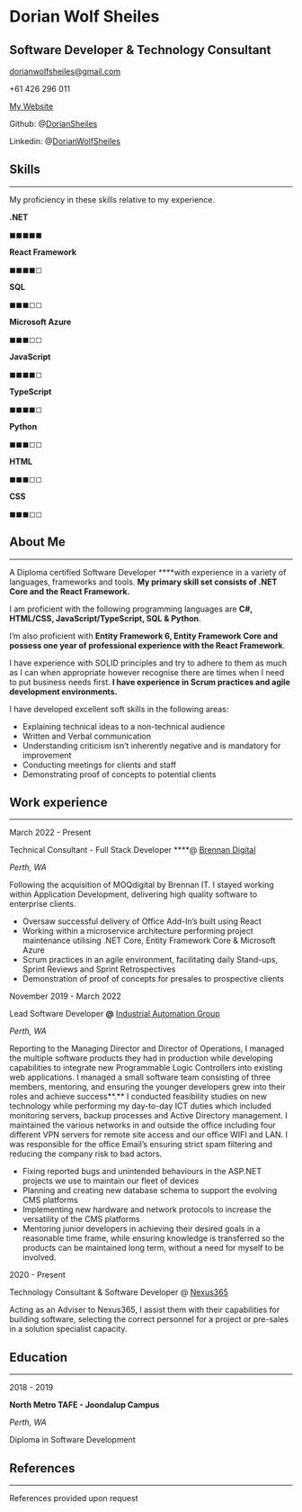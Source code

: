 # Dorian Wolf Sheiles

## Software Developer & Technology Consultant

dorianwolfsheiles@gmail.com

+61 426 296 011

[My Website](http://softwaresamurai.net)

Github: @[DorianSheiles](https://github.com/DorianSheiles)

Linkedin: @[DorianWolfSheiles](https://www.linkedin.com/in/DorianWolfSheiles/)

## Skills

---

My proficiency in these skills relative to my experience.

**.NET**

◼◼◼◼◼

**React Framework**

◼◼◼◼◻

**SQL**

◼◼◼◻◻

**Microsoft Azure**

◼◼◼◻◻

**JavaScript**

◼◼◼◼◻

**TypeScript**

◼◼◼◼◻

**Python**

◼◼◼◻◻

**HTML**

◼◼◼◻◻

**CSS**

◼◼◼◻◻

## About Me

---

A Diploma certified Software Developer  ****with experience in a variety of languages, frameworks and tools. **My primary skill set consists of .NET Core and the React Framework.**

I am proficient with the following programming languages are **C#, HTML/CSS, JavaScript/TypeScript, SQL & Python**. 

I’m also proficient with **Entity Framework 6, Entity Framework Core and possess one year of professional experience with the React Framework**. 

I have experience with SOLID principles and try to adhere to them as much as I can when appropriate however recognise there are times when I need to put business needs first.  **I have experience in Scrum practices and agile development environments.** 

I have developed excellent soft skills in the following areas: 

- Explaining technical ideas to a non-technical audience
- Written and Verbal communication
- Understanding criticism isn’t inherently negative and is mandatory for improvement
- Conducting meetings for clients and staff
- Demonstrating proof of concepts to potential clients

## Work experience

---

March 2022 - Present

Technical Consultant - Full Stack Developer ****@ [Brennan Digital](https://www.brennanit.com.au/)

*Perth, WA*

Following the acquisition of MOQdigital by Brennan IT. I stayed working within Application Development, delivering high quality software to enterprise clients. 

- Oversaw successful delivery of Office Add-In’s built using React
- Working within a microservice architecture performing project maintenance utilising .NET Core, Entity Framework Core & Microsoft Azure
- Scrum practices in an agile environment, facilitating daily Stand-ups,  Sprint Reviews and Sprint Retrospectives
- Demonstration of proof of concepts for presales to prospective clients

November 2019 - March 2022

Lead Software Developer **@** [Industrial Automation Group](https://ia-group.com.au/)

*Perth, WA*

Reporting to the Managing Director and Director of Operations, I managed the multiple software products they had in production while developing capabilities to integrate new Programmable Logic Controllers into existing web applications. I managed a small software team consisting of three members, mentoring, and ensuring the younger developers grew into their roles and achieve success**.** I conducted feasibility studies on new technology while performing my day-to-day ICT duties which included monitoring servers, backup processes and Active Directory management. I maintained the various networks in and outside the office including four different VPN servers for remote site access and our office WIFI and LAN. I was responsible for the office Email’s ensuring strict spam filtering and reducing the company risk to bad actors.

- Fixing reported bugs and unintended behaviours in the ASP.NET projects we use to maintain our fleet of devices
- Planning and creating new database schema to support the evolving CMS platforms
- Implementing new hardware and network protocols to increase the versatility of the CMS platforms
- Mentoring junior developers in achieving their desired goals in a reasonable time frame, while ensuring knowledge is transferred so the products can be maintained long term, without a need for myself to be involved.

2020  - Present

Technology Consultant & Software Developer @ [Nexus365](http://nexus365.com.au)

Acting as an Adviser to Nexus365, I assist them with their capabilities for building software, selecting the correct personnel for a project or pre-sales in a solution specialist capacity.

## **Education**

---

2018 - 2019

**North Metro TAFE - Joondalup Campus**

*Perth, WA*

Diploma in Software Development

## References

---

References provided upon request